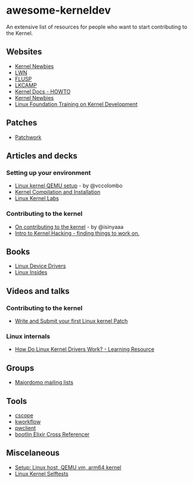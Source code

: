 # awesome-kerneldev

An extensive list of resources for people who want to start contributing to the Kernel. 

## Websites

- [Kernel Newbies](https://kernelnewbies.org/Linux_Kernel_Newbies)
- [LWN](https://lwn.net)
- [FLUSP](https://flusp.ime.usp.br)
- [LKCAMP](https://lkcamp.dev/about/)
- [Kernel Docs - HOWTO](https://www.kernel.org/doc/html/v4.16/process/howto.html)
- [Kernel Newbies](https://kernelnewbies.org)
- [Linux Foundation Training on Kernel Development](https://training.linuxfoundation.org/training/a-beginners-guide-to-linux-kernel-development-lfd103/)

## Patches

- [Patchwork](https://patchwork.kernel.org)

## Articles and decks

### Setting up your environment

- [Linux kernel QEMU setup](https://vccolombo.github.io/cybersecurity/linux-kernel-qemu-setup/) - by @vccolombo
- [Kernel Compilation and Installation](https://flusp.ime.usp.br/kernel/Kernel-compilation-and-installation/)
- [Linux Kernel Labs](https://linux-kernel-labs.github.io/refs/pull/165/merge/labs/introduction.html)

### Contributing to the kernel

- [On contributing to the kernel](https://crosscat.me/on-contributing-to-the-kernel/) - by @isinyaaa
- [Intro to Kernel Hacking - finding things to work on.](http://tobin.cc/kernel-dev-finding-work.pdf)

## Books

- [Linux Device Drivers](https://lwn.net/Kernel/LDD3/) 
- [Linux Insides](https://0xax.gitbooks.io/linux-insides/content/index.html)

## Videos and talks

### Contributing to the kernel

- [Write and Submit your first Linux kernel Patch](https://www.youtube.com/watch?v=LLBrBBImJt4)

### Linux internals

- [How Do Linux Kernel Drivers Work? - Learning Resource](https://www.youtube.com/watch?v=juGNPLdjLH4)


## Groups

- [Majordomo mailing lists](http://vger.kernel.org/vger-lists.html#kernel-janitors)

## Tools

- [cscope](https://linux-kernel-labs.github.io/refs/pull/165/merge/labs/introduction.html#cscope)
- [kworkflow](https://github.com/kworkflow/kworkflow)
- [pwclient](https://github.com/getpatchwork/pwclient)
- [bootlin Elixir Cross Referencer](https://elixir.bootlin.com/linux/latest/source)

## Miscelaneous

- [Setup: Linux host, QEMU vm, arm64 kernel](https://android.googlesource.com/platform/external/syzkaller/+/HEAD/docs/linux/setup_linux-host_qemu-vm_arm64-kernel.md)
- [Linux Kernel Selftests](https://static.lwn.net/kerneldoc/dev-tools/kselftest.html)
